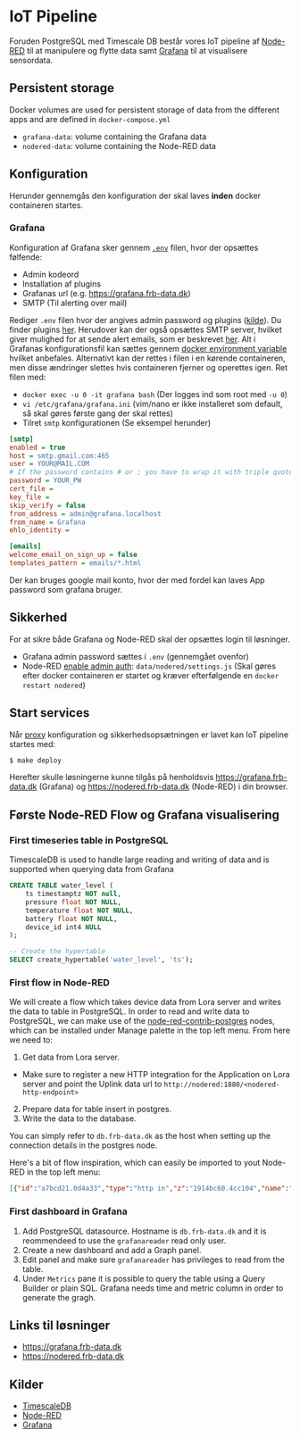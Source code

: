 # IoT Pipeline

Foruden PostgreSQL med Timescale DB består vores IoT pipeline af [Node-RED](https://nodered.org) til at manipulere og flytte data samt [Grafana](https://grafana.com) til at visualisere sensordata.

## Persistent storage
Docker volumes are used for persistent storage of data from the different apps and are defined in `docker-compose.yml`

* `grafana-data`: volume containing the Grafana data
* `nodered-data`: volume containing the Node-RED data

## Konfiguration
Herunder gennemgås den konfiguration der skal laves **inden** docker containeren startes.

### Grafana
Konfiguration af Grafana sker gennem [`.env`](https://github.com/frederiksberg/prod-app1-deployment/blob/master/iot/iot-pipeline/.env) filen, hvor der opsættes følfende:
* Admin kodeord
* Installation af plugins
* Grafanas url (e.g. https://grafana.frb-data.dk)
* SMTP (Til alerting over mail)

Rediger `.env` filen hvor der angives admin password og plugins ([kilde](https://grafana.com/docs/installation/docker/#installing-plugins-for-grafana)). Du finder plugins [her](https://grafana.com/plugins). Herudover kan der også opsættes SMTP server, hvilket giver mulighed for at sende alert emails, som er beskrevet [her](https://grafana.com/docs/installation/configuration/#smtp).
Alt i Grafanas konfigurationsfil kan sættes gennem [docker environment variable](https://grafana.com/docs/installation/docker/#configuration) hvilket anbefales. Alternativt kan der rettes i filen i en kørende containeren, men disse ændringer slettes hvis containeren fjerner og operettes igen. Ret filen med:
* `docker exec -u 0 -it grafana bash` (Der logges ind som root med `-u 0`)
* `vi /etc/grafana/grafana.ini` (vim/nano er ikke installeret som default, så skal gøres første gang der skal rettes)
* Tilret `smtp` konfigurationen (Se eksempel herunder)

```ini
[smtp]
enabled = true
host = smtp.gmail.com:465
user = YOUR@MAIL.COM
# If the password contains # or ; you have to wrap it with triple quotes. Ex """#password;"""
password = YOUR_PW
cert_file =
key_file =
skip_verify = false
from_address = admin@grafana.localhost
from_name = Grafana
ehlo_identity =

[emails]
welcome_email_on_sign_up = false
templates_pattern = emails/*.html
```
Der kan bruges google mail konto, hvor der med fordel kan laves App password som grafana bruger. 

## Sikkerhed
For at sikre både Grafana og Node-RED skal der opsættes login til løsninger.
* Grafana admin password sættes i `.env` (gennemgået ovenfor)
* Node-RED [enable admin auth](https://nodered.org/docs/security): `data/nodered/settings.js` (Skal gøres efter docker containeren er startet og kræver efterfølgende en `docker restart nodered`)

## Start services

Når [proxy](https://github.com/frederiksberg/prod-app1-deployment/tree/master/proxy) konfiguration og sikkerhedsopsætningen er lavet kan IoT pipeline startes med:

```bash
$ make deploy
```

Herefter skulle løsningerne kunne tilgås på henholdsvis https://grafana.frb-data.dk (Grafana) og https://nodered.frb-data.dk (Node-RED) i din browser.

## Første Node-RED Flow og Grafana visualisering

### First timeseries table in PostgreSQL
TimescaleDB is used to handle large reading and writing of data and is supported when querying data from Grafana
```sql
CREATE TABLE water_level (
	ts timestamptz NOT null,
	pressure float NOT NULL,
	temperature float NOT NULL,
	battery float NOT NULL,
	device_id int4 NULL
);

-- Create the hypertable
SELECT create_hypertable('water_level', 'ts');
```

### First flow in Node-RED
We will create a flow which takes device data from Lora server and writes the data to table in PostgreSQL. In order to read and write data to PostgreSQL, we can make use of the [node-red-contrib-postgres](https://flows.nodered.org/node/node-red-contrib-postgres) nodes, which can be installed under Manage palette in the top left menu. From here we need to:
1. Get data from Lora server.
* Make sure to register a new HTTP integration for the Application on Lora server and point the Uplink data url to `http://nodered:1880/<nodered-http-endpoint>`
2. Prepare data for table insert in postgres.
3. Write the data to the database.

You can simply refer to `db.frb-data.dk` as the host when setting up the connection details in the postgres node.

Here's a bit of flow inspiration, which can easily be imported to yout Node-RED in the top left menu:
```json
[{"id":"a7bcd21.0d4a33","type":"http in","z":"1914bc60.4cc104","name":"","url":"/iot/gps","method":"post","upload":false,"swaggerDoc":"","x":110,"y":60,"wires":[["880cbd3e.d8045","32d5646a.05929c"]]},{"id":"23f16f1d.91b9f","type":"template","z":"1914bc60.4cc104","name":"format query","field":"payload","fieldType":"msg","format":"handlebars","syntax":"mustache","template":"insert into gps(time, latitude, longitude, altitude, temperature, battery) \nvalues (to_timestamp($time/1000.0), $latitude, $longitude, $altitude, $temperature, $battery)","x":490,"y":60,"wires":[["da29f2e3.cec04","590fc4ed.76e5cc"]]},{"id":"880cbd3e.d8045","type":"function","z":"1914bc60.4cc104","name":"setup params","func":"var data = msg.payload.object\n\n\nmsg.queryParameters = msg.queryParameters || {};\nmsg.queryParameters.time = data.timestamp;\nmsg.queryParameters.latitude = data.latitude;\nmsg.queryParameters.longitude = data.longitude;\nmsg.queryParameters.altitude = data.altitude; \nmsg.queryParameters.temperature = data.temperature;    \nmsg.queryParameters.battery = data.battery;\n\n\n\n\nreturn msg;","outputs":1,"noerr":0,"x":300,"y":60,"wires":[["23f16f1d.91b9f"]]},{"id":"da29f2e3.cec04","type":"postgres","z":"1914bc60.4cc104","postgresdb":"17235061.c3afa","name":"iot db","output":false,"outputs":0,"x":650,"y":60,"wires":[]},{"id":"590fc4ed.76e5cc","type":"debug","z":"1914bc60.4cc104","name":"","active":false,"tosidebar":true,"console":false,"tostatus":false,"complete":"payload","x":670,"y":100,"wires":[]},{"id":"32d5646a.05929c","type":"http response","z":"1914bc60.4cc104","name":"","statusCode":"200","headers":{},"x":280,"y":100,"wires":[]},{"id":"17235061.c3afa","type":"postgresdb","z":"","hostname":"postgresql","port":"5432","db":"iot","ssl":false}]
```

### First dashboard in Grafana
1. Add PostgreSQL datasource. Hostname is `db.frb-data.dk` and it is reommendeed to use the `grafanareader` read only user.
2. Create a new dashboard and add a Graph panel.
3. Edit panel and make sure `grafanareader` has privileges to read from the table.
4. Under `Metrics` pane it is possible to query the table using a Query Builder or plain SQL. Grafana needs time and metric column in order to generate the gragh.

## Links til løsninger
* https://grafana.frb-data.dk
* https://nodered.frb-data.dk


## Kilder
* [TimescaleDB](https://docs.timescale.com/v1.2/main)
* [Node-RED](https://nodered.org/docs/)
* [Grafana](http://docs.grafana.org/)

